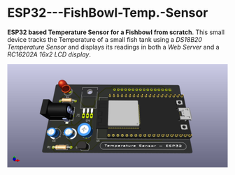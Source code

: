 # ESP32---FishBowl-Temp.-Sensor

**ESP32 based Temperature Sensor for a Fishbowl from scratch**. This small device tracks the Temperature of a small fish tank using a *DS18B20 Temperature Sensor* and displays its readings in both a *Web Server* and a *RC16202A 16x2 LCD display*.

![alt text](https://github.com/JsanchezMV23/ESP32---FishBowl-Temp.-Sensor/blob/main/images/esp32_3d_3.png)
